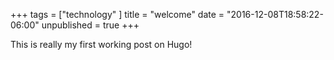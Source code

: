 +++
tags = ["technology"
]
title = "welcome"
date = "2016-12-08T18:58:22-06:00"
unpublished = true
+++

This is really my first working post on Hugo!   
